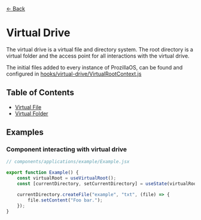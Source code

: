 [← Back](../README.md)

# Virtual Drive

The virtual drive is a virtual file and directory system. The root directory is a virtual folder and the access point for all interactions with the virtual drive.

The initial files added to every instance of ProzillaOS, can be found and configured in [hooks/virtual-drive/VirtualRootContext.js](../../../src/hooks/virtual-drive/VirtualRootContext.js)

## Table of Contents

- [Virtual File](./virtual-file/README.md)
- [Virtual Folder](./virtual-folder/README.md)

## Examples

### Component interacting with virtual drive

```js
// components/applications/example/Example.jsx

export function Example() {
	const virtualRoot = useVirtualRoot();
	const [currentDirectory, setCurrentDirectory] = useState(virtualRoot.navigate("~"));

	currentDirectory.createFile("example", "txt", (file) => {
		file.setContent("Foo bar.");
	});
}
```